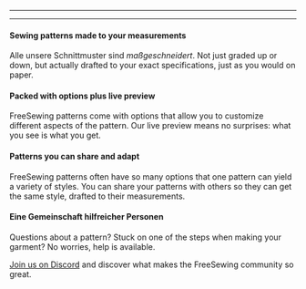 - - -
- - -

#### Sewing patterns made to your measurements

Alle unsere Schnittmuster sind *maßgeschneidert*. Not just graded up or down, but actually drafted to your exact specifications, just as you would on paper.

#### Packed with options plus live preview

FreeSewing patterns come with options that allow you to customize different aspects of the pattern. Our live preview means no surprises: what you see is what you get.

#### Patterns you can share and adapt

FreeSewing patterns often have so many options that one pattern can yield a variety of styles. You can share your patterns with others so they can get the same style, drafted to their measurements.

#### Eine Gemeinschaft hilfreicher Personen

Questions about a pattern? Stuck on one of the steps when making your garment? No worries, help is available.

[Join us on Discord](https://discord.freesewing.org/) and discover what makes the FreeSewing community so great.
